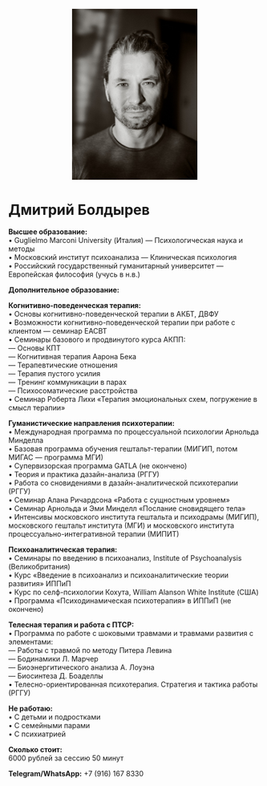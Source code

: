 <p align="center">
  <img src="dmitry-boldyrev.jpg" alt="Дмитрий Болдырев" width="250">
</p>

# Дмитрий Болдырев

**Высшее образование:**  
• Guglielmo Marconi University (Италия) — Психологическая наука и методы  
• Московский институт психоанализа — Клиническая психология  
• Российский государственный гуманитарный университет — Европейская философия (учусь в н.в.)  

**Дополнительное образование:**  

**Когнитивно-поведенческая терапия:**  
• Основы когнитивно-поведенческой терапии в АКБТ, ДВФУ  
• Возможности когнитивно-поведенческой терапии при работе с клиентом — семинар EACBT  
• Семинары базового и продвинутого курса АКПП:  
— Основы КПТ  
— Когнитивная терапия Аарона Бека  
— Терапевтические отношения  
— Терапия пустого усилия  
— Тренинг коммуникации в парах  
— Психосоматические расстройства  
• Семинар Роберта Лихи «Терапия эмоциональных схем, погружение в смысл терапии»  

**Гуманистические направления психотерапии:**  
• Международная программа по процессуальной психологии Арнольда Минделла  
• Базовая программа обучения гештальт-терапии (МИГИП, потом МИГАС — программа МГИ)  
• Супервизорская программа GATLA (не окончено)  
• Теория и практика дазайн-анализа (РГГУ)  
• Работа со сновидениями в дазайн-аналитической психотерапии (РГГУ)  
• Семинар Алана Ричардсона «Работа с сущностным уровнем»  
• Семинар Арнольда и Эми Минделл «Послание сновидящего тела»  
• Интенсивы московского института гештальта и психодрамы (МИГИП), московского гештальт института (МГИ) и московского института процессуально-интегративной терапии (МИПИТ)  

**Психоаналитическая терапия:**  
• Семинары по введению в психоанализ, Institute of Psychoanalysis (Великобритания)  
• Курс «Введение в психоанализ и психоаналитические теории развития» ИППиП  
• Курс по селф-психологии Кохута, William Alanson White Institute (США)  
• Программа «Психодинамическая психотерапия» в ИППиП (не окончено)  

**Телесная терапия и работа с ПТСР:**  
• Программа по работе с шоковыми травмами и травмами развития с элементами:  
— Работы с травмой по методу Питера Левина  
— Бодинамики Л. Марчер  
— Биоэнергитического анализа А. Лоуэна  
— Биосинтеза Д. Боаделлы  
• Телесно-ориентированная психотерапия. Стратегия и тактика работы (РГГУ)  

**Не работаю:**  
• С детьми и подростками  
• С семейными парами  
• С психиатрией  

**Сколько стоит:**  
6000 рублей за сессию 50 минут  

**Telegram/WhatsApp:** +7 (916) 167 8330  
